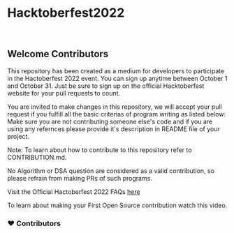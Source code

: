 <h1>Hacktoberfest2022</h1>
<br>


<h2>Welcome Contributors</h2>

This repository has been created as a medium for developers to participate in the Hactoberfest 2022 event. You can sign up anytime between October 1 and October 31. Just be sure to sign up on the official Hacktoberfest website for your pull requests to count.

You are invited to make changes in this repository, we will accept your pull request if you fulfill all the basic criterias of program writing as listed below:
Make sure you are not contributing someone else's code and if you are using any refernces please provide it's description in README file of your project.

Note:
To learn about how to contribute to this repository refer to CONTRIBUTION.md.

No Algorithm or DSA question are considered as a valid contribution, so please refrain from making PRs of such programs.

Visit the Official Hactoberfest 2022 FAQs <a href="https://hacktoberfest.com"> here </a>

To learn about making your First Open Source contribution watch this video.
<br>

<h3>❤️ Contributors</h3>


